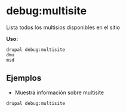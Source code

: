# debug:multisite
Lista todos los multisios disponibles en el sitio

**Uso:**
```
drupal debug:multisite
dmu
msd
```

## Ejemplos
* Muestra información sobre multisite
```
drupal debug:multisite
```
